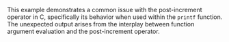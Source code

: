 This example demonstrates a common issue with the post-increment operator in C, specifically its behavior when used within the `printf` function.  The unexpected output arises from the interplay between function argument evaluation and the post-increment operator.